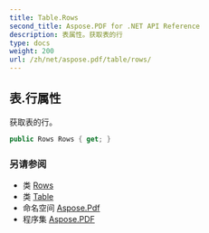 ```yaml
---
title: Table.Rows
second_title: Aspose.PDF for .NET API Reference
description: 表属性。获取表的行
type: docs
weight: 200
url: /zh/net/aspose.pdf/table/rows/
---
```

## 表.行属性

获取表的行。

```csharp
public Rows Rows { get; }
```

### 另请参阅

* 类 [Rows](../../rows/)
* 类 [Table](../)
* 命名空间 [Aspose.Pdf](../../../aspose.pdf/)
* 程序集 [Aspose.PDF](../../../)